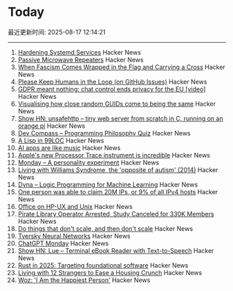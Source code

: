 # Today

最近更新时间: 2025-08-17 12:14:21

--- 
1. [Hardening Systemd Services](https://us.jlcarveth.dev/post/hardening-systemd.md) Hacker News
2. [Passive Microwave Repeaters](https://computer.rip/2025-08-16-passive-microwave-repeaters.html) Hacker News
3. [When Fascism Comes Wrapped in the Flag and Carrying a Cross](https://wisewolfmedia.substack.com/p/it-cant-happen-here-sinclair-lewis) Hacker News
4. [Please Keep Humans in the Loop (on GitHub Issues)](https://github.com/microsoft/vscode/issues/261976) Hacker News
5. [GDPR meant nothing: chat control ends privacy for the EU [video]](https://www.youtube.com/watch?v=3NyUgv6dpJc) Hacker News
6. [Visualising how close random GUIDs come to being the same](https://www.guidsmash.com) Hacker News
7. [Show HN: unsafehttp – tiny web server from scratch in C, running on an orange pi](http://unsafehttp.benren.au) Hacker News
8. [Dev Compass – Programming Philosophy Quiz](https://treeform.github.io/devcompas/) Hacker News
9. [A Lisp in 99LOC](https://github.com/Robert-van-Engelen/tinylisp) Hacker News
10. [AI apps are like music](https://aimode.substack.com/p/ai-apps-are-like-music) Hacker News
11. [Apple's new Processor Trace instrument is incredible](https://victorwynne.com/processor-trace-instrument/) Hacker News
12. [Monday – A personality experiment](https://chatgpt.com/g/g-67ec3b78892481918c89067962526695-monday) Hacker News
13. [Living with Williams Syndrome, the 'opposite of autism' (2014)](https://www.bbc.com/news/health-26888280) Hacker News
14. [Dyna – Logic Programming for Machine Learning](https://dyna.org/) Hacker News
15. [One person was able to claim 20M IPs, or 9% of all IPv4 hosts](https://lists.nanog.org/archives/list/nanog@lists.nanog.org/thread/MMCCEQKA4UPGGWFWEBWLYKHTYCAOQIZS/#MMCCEQKA4UPGGWFWEBWLYKHTYCAOQIZS) Hacker News
16. [Office on HP-UX and Unix](https://www.openpa.net/hp-ux_office.html) Hacker News
17. [Pirate Library Operator Arrested, Study Canceled for 330K Members](https://torrentfreak.com/pirate-library-operator-arrested-study-canceled-for-330k-members-250814/) Hacker News
18. [Do things that don't scale, and then don't scale](https://derwiki.medium.com/do-things-that-dont-scale-and-then-don-t-scale-9fd2cd7e2156) Hacker News
19. [Tversky Neural Networks](https://gonzoml.substack.com/p/tversky-neural-networks) Hacker News
20. [ChatGPT Monday](https://chatgpt.com/g/g-67ec3b78892481918c89067962526695-monday) Hacker News
21. [Show HN: Lue – Terminal eBook Reader with Text-to-Speech](https://github.com/superstarryeyes/lue) Hacker News
22. [Rust in 2025: Targeting foundational software](https://smallcultfollowing.com/babysteps/blog/2025/03/10/rust-2025-intro/) Hacker News
23. [Living with 12 Strangers to Ease a Housing Crunch](http://www.bloomberg.com/news/articles/2025-08-15/cohousing-in-europe-is-helping-ease-the-housing-crunch) Hacker News
24. [Woz: 'I Am the Happiest Person'](https://daringfireball.net/linked/2025/08/15/woz-on-slashdot) Hacker News

